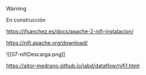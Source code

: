 > [!WARNING]
> En construcción

https://jfsanchez.es/docs/apache-2-nifi-instalacion/


https://nifi.apache.org/download/

![[07-nifiDescarga.png]]

https://aitor-medrano.github.io/iabd/dataflow/nifi1.html

